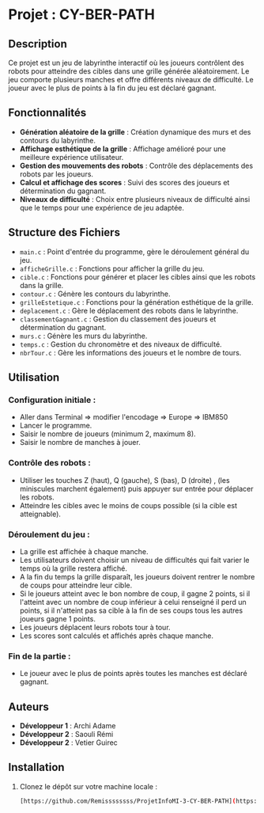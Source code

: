 # Projet : CY-BER-PATH

## Description
Ce projet est un jeu de labyrinthe interactif où les joueurs contrôlent des robots pour atteindre des cibles dans une grille générée aléatoirement. Le jeu comporte plusieurs manches et offre différents niveaux de difficulté. Le joueur avec le plus de points à la fin du jeu est déclaré gagnant.

## Fonctionnalités
- **Génération aléatoire de la grille** : Création dynamique des murs et des contours du labyrinthe.
- **Affichage esthétique de la grille** : Affichage amélioré pour une meilleure expérience utilisateur.
- **Gestion des mouvements des robots** : Contrôle des déplacements des robots par les joueurs.
- **Calcul et affichage des scores** : Suivi des scores des joueurs et détermination du gagnant.
- **Niveaux de difficulté** : Choix entre plusieurs niveaux de difficulté  ainsi que le temps pour une expérience de jeu adaptée.

## Structure des Fichiers
- `main.c` : Point d'entrée du programme, gère le déroulement général du jeu.
- `afficheGrille.c` : Fonctions pour afficher la grille du jeu.
- `cible.c` : Fonctions pour générer et placer les cibles ainsi que les robots dans la grille.
- `contour.c` : Génère les contours du labyrinthe.
- `grilleEstetique.c` : Fonctions pour la génération esthétique de la grille.
- `deplacement.c` : Gère le déplacement des robots dans le labyrinthe.
- `classementGagnant.c` : Gestion du classement des joueurs et détermination du gagnant.
- `murs.c` : Génère les murs du labyrinthe.
- `temps.c` : Gestion du chronomètre et des niveaux de difficulté.
- `nbrTour.c` : Gère les informations des joueurs et le nombre de tours.

## Utilisation

### Configuration initiale :
- Aller dans Terminal => modifier l'encodage => Europe => IBM850
- Lancer le programme.
- Saisir le nombre de joueurs (minimum 2, maximum 8).
- Saisir le nombre de manches à jouer.

### Contrôle des robots :
- Utiliser les touches Z (haut), Q (gauche), S (bas), D (droite) , (les miniscules marchent également) puis appuyer sur entrée pour déplacer les robots.
- Atteindre les cibles avec le moins de coups possible (si la cible est atteignable).

### Déroulement du jeu :
- La grille est affichée à chaque manche.
- Les utilisateurs doivent choisir un niveau de difficultés qui fait varier le temps où la grille restera affiché.
- A la fin du temps la grille disparaît, les joueurs doivent rentrer le nombre de coups pour atteindre leur cible.
- Si le joueurs atteint avec le bon nombre de coup, il gagne 2 points, si il l'atteint avec un nombre de coup inférieur à celui renseigné il perd un points, si il n'atteint pas sa cible à la fin de ses coups tous les autres joueurs gagne 1 points.
- Les joueurs déplacent leurs robots tour à tour.
- Les scores sont calculés et affichés après chaque manche.

### Fin de la partie :
- Le joueur avec le plus de points après toutes les manches est déclaré gagnant.

## Auteurs
- **Développeur 1** : Archi Adame
- **Développeur 2** : Saouli Rémi
- **Développeur 2** : Vetier Guirec

## Installation
1. Clonez le dépôt sur votre machine locale :
   ```bash
   [https://github.com/Remissssssss/ProjetInfoMI-3-CY-BER-PATH](https://github.com/Remissssssss/ProjetInfoMI-3-CY-BER-PATH.git)

